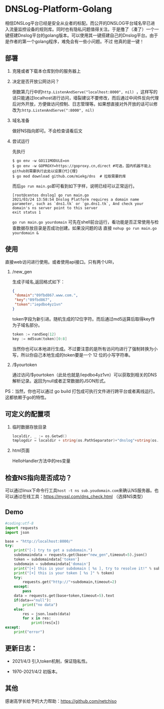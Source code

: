 # DNSLog-Platform-Golang

相信DNSLog平台已经是安全从业者的标配。而公开的DNSLOG平台域名早已进入流量监控设备的规则库。同时也有隐私问题值得关注。于是撸了（凑了）一个一键搭建Dnslog平台的golang版本。可以使用其一键搭建自己的Dnslog平台。由于是作者的第一个golang程序，难免会有一些小问题。不过 他真的是一键！

## 部署

1. 克隆或者下载本仓库到你的服务器上

2. 决定是否开放公网访问？

   倒数第几行中的`http.ListenAndServe("localhost:8000", nil) `，这样写的话只能通过localhost进行访问，墙裂建议不要修改，而后通过中间件反向代理后对外开放，方便做访问控制、日志管理等。如果想直接对外开放的话可以修改为:`http.ListenAndServe(":8000", nil)`

3. 域名准备

   做好NS指向即可。不会检查请看后文

4. 尝试运行


   先执行

   ```shell
   $ go env -w GO111MODULE=on
   $ go env -w GOPROXY=https://goproxy.cn,direct #可选，国内机器不能上github则需要执行此处以设置{代}{理}
   $ go mod download github.com/miekg/dns  # 拉取需要的库
   ```

   而后`go run main.go`即可看到如下字样，说明已经可以正常运行。

   ```shell
   [root@centos dnslog] go run main.go 
   2021/03/24 13:58:54 Dnslog Platform requires a domain name parameter, such as `dns1.tk` or `go.dns1.tk`, And check your domain's ns server point to this server
   exit status 1
   ```

   `go run main.go yourdomain` 可先在shell前台运行，看功能是否正常使用与检查数据存放目录是否成功创建。如果没问题的话 直接 `nohup go run main.go yourdomain &`

## 使用

直接web访问进行使用。或者使用api接口。只有两个URI，

1. /new_gen

   生成子域名,返回格式如下：

   ```json
   {
   	"domain":"09fbd867.www.com.",
   	"key":"09fbd867",
   	"token":"iepdbo4yz1vn"
   }
   ```

   token字段为新引进。随机生成的12位字符。而后通过md5运算后取得key作为子域名部分。

   ```go
   token := randSeq(12)
   key := md5sum(token)[0:8]
   ```

   当然你也可以本地进行生成。不过要注意的是所有访问均进行了强制转换为小写，所以你自己本地生成的token要是一个 12 位的小写字符串。

2. /$yourtoken

   通过访问/$yourtoken（此处也就是/iepdbo4yz1vn）可以获取到相关的DNS解析记录。返回为null或者正常数据的JSON形式。


PS：当然，你也可以通过 go build 打包成可执行文件进行跨平台或者离线运行。这都依赖于go的特性。

## 可定义的配置项

1. 临时数据存放目录
    ```go
    localdir, _ := os.Getwd()
    tmplogdir = localdir + string(os.PathSeparator)+"dnslog"+string(os.PathSeparator) //DNS日志存放目录,可自行更改。
    ```

2. html页面

   HelloHandler方法中的res变量

## 检查NS指向是否成功？

可以通过linux下命令行工具`host -t ns sub.youdomain.com`来确认NS服务器。也可以通过在线工具：https://myssl.com/dns_check.html （选择NS类型）

## Demo

```python
#coding:utf-8
import requests
import json

base = "http://localhost:8000/"
try:
	print("[-] try to get a subdomain.")
	subdomaindata = requests.get(base+"new_gen",timeout=5).json()
	token = subdomaindata['token']
	subdomain = subdomaindata['domain']
	print("[+] this is your subdomain [ %s ], try to resolve it!" % subdomain)
	print("[+] this is your token [ %s ]" % token)
	try:
		requests.get("http://"+subdomain,timeout=2)
	except:
		pass
	data = requests.get(base+token,timeout=5).text
	if(data=="null"):
		print("no data")
	else:
		res = json.loads(data)
		for x in res:
			print(res[x])
except:
	print("error")
```

## 更新日志：

+ 2021/4/3 引入token机制，保证隐私性。

+ 1970-2021/4/2 初版本。

## 其他

感谢高学长给予的大力帮助：https://github.com/netchiso

